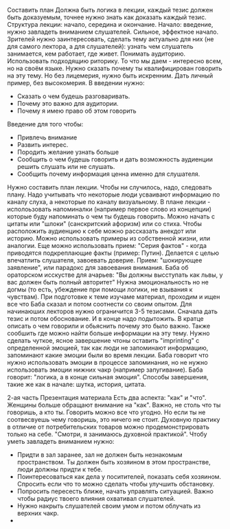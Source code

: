 Составить план
Должна быть логика в лекции, каждый тезис должен быть доказуемым, точнее нужно знать как доказать каждый тезис.
Структура лекции: начало, середина и окончание.
Начало: введение, нужно завладеть вниманием слушателей. Сильное, эффектное начало.
Зрителей нужно заинтересовать, сделать тему актуально для них (не для самого лектора, а для слушателей): узнать чем слушатель занимается, кем работает, где живет. Понимать аудиторию. Использовать подходящию риторику.
То что мы даем - интересно всем, но на своём языке.
Нужно сказать почему ты квалифицирован говорить на эту тему. Но без лицемерия, нужно быть искренним. Дать личный пример, без высокомерия. 
В введении нужно:
- Сказать о чем будешь разговаривать. 
- Почему это важно для аудитории.
- Почему я имею право об этом говорить

Введение для того чтобы:
- Привлечь внимание
- Развить интерес.
- Породить желание узнать больше
- Сообщить о чем будешь говорить и дать возможность аудиенции решить слушать или не слушать.
- Сообщить почему информация ценна именно для слушателя.

Нужно составить план лекции. Чтобы ни случилось, надо, следовать плану. 
Надо учитывать что некоторые люди усваивают информацию по каналу слуха, а некоторые по каналу визуальному.
В плане лекции - исполоьзовать напоминалки (например первое слово из концепции) которые буду напоминать о чем ты будешь говорить.
Можно начать с цитаты или "шлоки" (санскритский афоризм) или со стиха.
Чтобы расположить аудиенцию к себе можно рассказать анекдот или историю.
Можно использовать примеры из собственной жизни, или аналогии.
Еще можно использовать прием: "Серия фактов" - когда приводятся подкреплающие факты (пример: Путин). Делается с целью впечатлить слушателя, завоевать доверие.
Прием: "шокирующее заявление", или парадокс для завоевания внимания.
Баба об ораторском исскустве для ачарьев: "Вы должны высступать как львы, у вас должен быть полный авторитет"
Нужна эмоциональность но не догмы (то есть, убеждение при помощи логики, не взывания к чувствам). 
При подготовке к теме изучаме материал, проходим и ищен все что Баба сказал и потом соотнести со своим опытом.
Для начинаюших лекторов нужно ограничится 3-5 тезисами.
Сначала дать тезис  и потом обоснование.
И в конце надо подытожить. В кратце описать о чем говорили и обьяснить почему это было важно. Также сообшить где можно найти больше информации на эту тему.
Нужно сделать чуткое, ясное завершение чтоны оставить "imprinting" с определенной эмоцией, так как люди не запоминают информацию, запоминают какие эмоции были во время лекции. Баба говорит что нужно использовать эмоции в процессе запоминания, но не нужно использовать эмоции нижних чакр (например запугивание). Баба говорит: "логика, а в конце сильная эмоция".
Способы завершения, такие же как в начале: шутка, история, цитата.

2-ая часть Презентация материала
Есть два аспекта: "как" и "что". Женщины больше обращают внимание на "как".
Важно, не столь что ты говоришь, а кто ты. Говорить можно все что угодно. Но если ты не соотвесвуешь чему говоришь, это ничего не стоит.
Духовную практику в отличие от потребительских товаров можно продемонстрировать только на себе. "Смотри, я занимаюсь духовной практикой".
Чтобу уметь завладеть вниманием нужно:
- Придти в зал заранее, зал не должен быть незнакомым пространством. Ты должен быть хозяином в этом пространстве, люди должны придти к тебе.
- Поинтересоваться как дела у поситителей, показать себя хозяином. Спросить если что то можно сделать чтобы улучшить обстановку.
- Попросить пересесть ближе, начать управлять ситуацией. Важно чтобы радиус твоего влияния охвативал слушателей.
- Нужно накрыть слушателей своим умом и потом облучать из верхних чакр.
- 
















